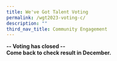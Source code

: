 ```yaml
---
title: We've Got Talent Voting
permalink: /wgt2023-voting-c/
description: ""
third_nav_title: Community Engagement
---
```

**-- Voting has closed --** <br>
**Come back to check result in December.** <br>
